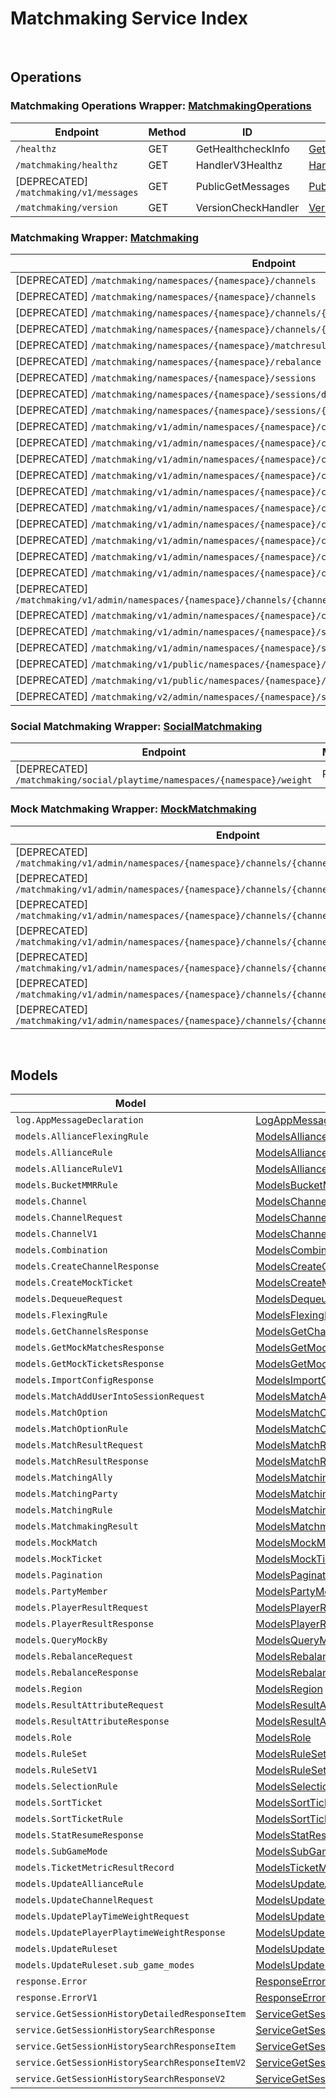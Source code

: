 # Matchmaking Service Index

&nbsp;  

## Operations

### Matchmaking Operations Wrapper:  [MatchmakingOperations](../../src/main/java/net/accelbyte/sdk/api/matchmaking/wrappers/MatchmakingOperations.java)
| Endpoint | Method | ID | Class | Example |
|---|---|---|---|---|
| `/healthz` | GET | GetHealthcheckInfo | [GetHealthcheckInfo](../../src/main/java/net/accelbyte/sdk/api/matchmaking/operations/matchmaking_operations/GetHealthcheckInfo.java) | [GetHealthcheckInfo](../../samples/cli/src/main/java/net/accelbyte/sdk/cli/api/matchmaking/matchmaking_operations/GetHealthcheckInfo.java) |
| `/matchmaking/healthz` | GET | HandlerV3Healthz | [HandlerV3Healthz](../../src/main/java/net/accelbyte/sdk/api/matchmaking/operations/matchmaking_operations/HandlerV3Healthz.java) | [HandlerV3Healthz](../../samples/cli/src/main/java/net/accelbyte/sdk/cli/api/matchmaking/matchmaking_operations/HandlerV3Healthz.java) |
| [DEPRECATED] `/matchmaking/v1/messages` | GET | PublicGetMessages | [PublicGetMessages](../../src/main/java/net/accelbyte/sdk/api/matchmaking/operations/matchmaking_operations/PublicGetMessages.java) | [PublicGetMessages](../../samples/cli/src/main/java/net/accelbyte/sdk/cli/api/matchmaking/matchmaking_operations/PublicGetMessages.java) |
| `/matchmaking/version` | GET | VersionCheckHandler | [VersionCheckHandler](../../src/main/java/net/accelbyte/sdk/api/matchmaking/operations/matchmaking_operations/VersionCheckHandler.java) | [VersionCheckHandler](../../samples/cli/src/main/java/net/accelbyte/sdk/cli/api/matchmaking/matchmaking_operations/VersionCheckHandler.java) |

### Matchmaking Wrapper:  [Matchmaking](../../src/main/java/net/accelbyte/sdk/api/matchmaking/wrappers/Matchmaking.java)
| Endpoint | Method | ID | Class | Example |
|---|---|---|---|---|
| [DEPRECATED] `/matchmaking/namespaces/{namespace}/channels` | GET | GetAllChannelsHandler | [GetAllChannelsHandler](../../src/main/java/net/accelbyte/sdk/api/matchmaking/operations/matchmaking/GetAllChannelsHandler.java) | [GetAllChannelsHandler](../../samples/cli/src/main/java/net/accelbyte/sdk/cli/api/matchmaking/matchmaking/GetAllChannelsHandler.java) |
| [DEPRECATED] `/matchmaking/namespaces/{namespace}/channels` | POST | CreateChannelHandler | [CreateChannelHandler](../../src/main/java/net/accelbyte/sdk/api/matchmaking/operations/matchmaking/CreateChannelHandler.java) | [CreateChannelHandler](../../samples/cli/src/main/java/net/accelbyte/sdk/cli/api/matchmaking/matchmaking/CreateChannelHandler.java) |
| [DEPRECATED] `/matchmaking/namespaces/{namespace}/channels/{channelName}/metrics` | GET | GetMatchPoolMetric | [GetMatchPoolMetric](../../src/main/java/net/accelbyte/sdk/api/matchmaking/operations/matchmaking/GetMatchPoolMetric.java) | [GetMatchPoolMetric](../../samples/cli/src/main/java/net/accelbyte/sdk/cli/api/matchmaking/matchmaking/GetMatchPoolMetric.java) |
| [DEPRECATED] `/matchmaking/namespaces/{namespace}/channels/{channel}` | DELETE | DeleteChannelHandler | [DeleteChannelHandler](../../src/main/java/net/accelbyte/sdk/api/matchmaking/operations/matchmaking/DeleteChannelHandler.java) | [DeleteChannelHandler](../../samples/cli/src/main/java/net/accelbyte/sdk/cli/api/matchmaking/matchmaking/DeleteChannelHandler.java) |
| [DEPRECATED] `/matchmaking/namespaces/{namespace}/matchresult` | POST | StoreMatchResults | [StoreMatchResults](../../src/main/java/net/accelbyte/sdk/api/matchmaking/operations/matchmaking/StoreMatchResults.java) | [StoreMatchResults](../../samples/cli/src/main/java/net/accelbyte/sdk/cli/api/matchmaking/matchmaking/StoreMatchResults.java) |
| [DEPRECATED] `/matchmaking/namespaces/{namespace}/rebalance` | POST | Rebalance | [Rebalance](../../src/main/java/net/accelbyte/sdk/api/matchmaking/operations/matchmaking/Rebalance.java) | [Rebalance](../../samples/cli/src/main/java/net/accelbyte/sdk/cli/api/matchmaking/matchmaking/Rebalance.java) |
| [DEPRECATED] `/matchmaking/namespaces/{namespace}/sessions` | POST | QueueSessionHandler | [QueueSessionHandler](../../src/main/java/net/accelbyte/sdk/api/matchmaking/operations/matchmaking/QueueSessionHandler.java) | [QueueSessionHandler](../../samples/cli/src/main/java/net/accelbyte/sdk/cli/api/matchmaking/matchmaking/QueueSessionHandler.java) |
| [DEPRECATED] `/matchmaking/namespaces/{namespace}/sessions/dequeue` | POST | DequeueSessionHandler | [DequeueSessionHandler](../../src/main/java/net/accelbyte/sdk/api/matchmaking/operations/matchmaking/DequeueSessionHandler.java) | [DequeueSessionHandler](../../samples/cli/src/main/java/net/accelbyte/sdk/cli/api/matchmaking/matchmaking/DequeueSessionHandler.java) |
| [DEPRECATED] `/matchmaking/namespaces/{namespace}/sessions/{matchID}/status` | GET | QuerySessionHandler | [QuerySessionHandler](../../src/main/java/net/accelbyte/sdk/api/matchmaking/operations/matchmaking/QuerySessionHandler.java) | [QuerySessionHandler](../../samples/cli/src/main/java/net/accelbyte/sdk/cli/api/matchmaking/matchmaking/QuerySessionHandler.java) |
| [DEPRECATED] `/matchmaking/v1/admin/namespaces/{namespace}/channels/all/parties` | GET | GetAllPartyInAllChannel | [GetAllPartyInAllChannel](../../src/main/java/net/accelbyte/sdk/api/matchmaking/operations/matchmaking/GetAllPartyInAllChannel.java) | [GetAllPartyInAllChannel](../../samples/cli/src/main/java/net/accelbyte/sdk/cli/api/matchmaking/matchmaking/GetAllPartyInAllChannel.java) |
| [DEPRECATED] `/matchmaking/v1/admin/namespaces/{namespace}/channels/all/sessions/bulk` | GET | BulkGetSessions | [BulkGetSessions](../../src/main/java/net/accelbyte/sdk/api/matchmaking/operations/matchmaking/BulkGetSessions.java) | [BulkGetSessions](../../samples/cli/src/main/java/net/accelbyte/sdk/cli/api/matchmaking/matchmaking/BulkGetSessions.java) |
| [DEPRECATED] `/matchmaking/v1/admin/namespaces/{namespace}/channels/export` | GET | ExportChannels | [ExportChannels](../../src/main/java/net/accelbyte/sdk/api/matchmaking/operations/matchmaking/ExportChannels.java) | [ExportChannels](../../samples/cli/src/main/java/net/accelbyte/sdk/cli/api/matchmaking/matchmaking/ExportChannels.java) |
| [DEPRECATED] `/matchmaking/v1/admin/namespaces/{namespace}/channels/import` | POST | ImportChannels | [ImportChannels](../../src/main/java/net/accelbyte/sdk/api/matchmaking/operations/matchmaking/ImportChannels.java) | [ImportChannels](../../samples/cli/src/main/java/net/accelbyte/sdk/cli/api/matchmaking/matchmaking/ImportChannels.java) |
| [DEPRECATED] `/matchmaking/v1/admin/namespaces/{namespace}/channels/{channelName}` | GET | GetSingleMatchmakingChannel | [GetSingleMatchmakingChannel](../../src/main/java/net/accelbyte/sdk/api/matchmaking/operations/matchmaking/GetSingleMatchmakingChannel.java) | [GetSingleMatchmakingChannel](../../samples/cli/src/main/java/net/accelbyte/sdk/cli/api/matchmaking/matchmaking/GetSingleMatchmakingChannel.java) |
| [DEPRECATED] `/matchmaking/v1/admin/namespaces/{namespace}/channels/{channelName}` | PATCH | UpdateMatchmakingChannel | [UpdateMatchmakingChannel](../../src/main/java/net/accelbyte/sdk/api/matchmaking/operations/matchmaking/UpdateMatchmakingChannel.java) | [UpdateMatchmakingChannel](../../samples/cli/src/main/java/net/accelbyte/sdk/cli/api/matchmaking/matchmaking/UpdateMatchmakingChannel.java) |
| [DEPRECATED] `/matchmaking/v1/admin/namespaces/{namespace}/channels/{channelName}/parties` | GET | GetAllPartyInChannel | [GetAllPartyInChannel](../../src/main/java/net/accelbyte/sdk/api/matchmaking/operations/matchmaking/GetAllPartyInChannel.java) | [GetAllPartyInChannel](../../samples/cli/src/main/java/net/accelbyte/sdk/cli/api/matchmaking/matchmaking/GetAllPartyInChannel.java) |
| [DEPRECATED] `/matchmaking/v1/admin/namespaces/{namespace}/channels/{channelName}/sessions` | GET | GetAllSessionsInChannel | [GetAllSessionsInChannel](../../src/main/java/net/accelbyte/sdk/api/matchmaking/operations/matchmaking/GetAllSessionsInChannel.java) | [GetAllSessionsInChannel](../../samples/cli/src/main/java/net/accelbyte/sdk/cli/api/matchmaking/matchmaking/GetAllSessionsInChannel.java) |
| [DEPRECATED] `/matchmaking/v1/admin/namespaces/{namespace}/channels/{channelName}/sessions/{matchID}` | POST | AddUserIntoSessionInChannel | [AddUserIntoSessionInChannel](../../src/main/java/net/accelbyte/sdk/api/matchmaking/operations/matchmaking/AddUserIntoSessionInChannel.java) | [AddUserIntoSessionInChannel](../../samples/cli/src/main/java/net/accelbyte/sdk/cli/api/matchmaking/matchmaking/AddUserIntoSessionInChannel.java) |
| [DEPRECATED] `/matchmaking/v1/admin/namespaces/{namespace}/channels/{channelName}/sessions/{matchID}` | DELETE | DeleteSessionInChannel | [DeleteSessionInChannel](../../src/main/java/net/accelbyte/sdk/api/matchmaking/operations/matchmaking/DeleteSessionInChannel.java) | [DeleteSessionInChannel](../../samples/cli/src/main/java/net/accelbyte/sdk/cli/api/matchmaking/matchmaking/DeleteSessionInChannel.java) |
| [DEPRECATED] `/matchmaking/v1/admin/namespaces/{namespace}/channels/{channelName}/sessions/{matchID}/users/{userID}` | DELETE | DeleteUserFromSessionInChannel | [DeleteUserFromSessionInChannel](../../src/main/java/net/accelbyte/sdk/api/matchmaking/operations/matchmaking/DeleteUserFromSessionInChannel.java) | [DeleteUserFromSessionInChannel](../../samples/cli/src/main/java/net/accelbyte/sdk/cli/api/matchmaking/matchmaking/DeleteUserFromSessionInChannel.java) |
| [DEPRECATED] `/matchmaking/v1/admin/namespaces/{namespace}/channels/{channelName}/stats` | GET | GetStatData | [GetStatData](../../src/main/java/net/accelbyte/sdk/api/matchmaking/operations/matchmaking/GetStatData.java) | [GetStatData](../../samples/cli/src/main/java/net/accelbyte/sdk/cli/api/matchmaking/matchmaking/GetStatData.java) |
| [DEPRECATED] `/matchmaking/v1/admin/namespaces/{namespace}/sessions/history/search` | GET | SearchSessions | [SearchSessions](../../src/main/java/net/accelbyte/sdk/api/matchmaking/operations/matchmaking/SearchSessions.java) | [SearchSessions](../../samples/cli/src/main/java/net/accelbyte/sdk/cli/api/matchmaking/matchmaking/SearchSessions.java) |
| [DEPRECATED] `/matchmaking/v1/admin/namespaces/{namespace}/sessions/{matchID}/history/detailed` | GET | GetSessionHistoryDetailed | [GetSessionHistoryDetailed](../../src/main/java/net/accelbyte/sdk/api/matchmaking/operations/matchmaking/GetSessionHistoryDetailed.java) | [GetSessionHistoryDetailed](../../samples/cli/src/main/java/net/accelbyte/sdk/cli/api/matchmaking/matchmaking/GetSessionHistoryDetailed.java) |
| [DEPRECATED] `/matchmaking/v1/public/namespaces/{namespace}/channels` | GET | PublicGetAllMatchmakingChannel | [PublicGetAllMatchmakingChannel](../../src/main/java/net/accelbyte/sdk/api/matchmaking/operations/matchmaking/PublicGetAllMatchmakingChannel.java) | [PublicGetAllMatchmakingChannel](../../samples/cli/src/main/java/net/accelbyte/sdk/cli/api/matchmaking/matchmaking/PublicGetAllMatchmakingChannel.java) |
| [DEPRECATED] `/matchmaking/v1/public/namespaces/{namespace}/channels/{channelName}` | GET | PublicGetSingleMatchmakingChannel | [PublicGetSingleMatchmakingChannel](../../src/main/java/net/accelbyte/sdk/api/matchmaking/operations/matchmaking/PublicGetSingleMatchmakingChannel.java) | [PublicGetSingleMatchmakingChannel](../../samples/cli/src/main/java/net/accelbyte/sdk/cli/api/matchmaking/matchmaking/PublicGetSingleMatchmakingChannel.java) |
| [DEPRECATED] `/matchmaking/v2/admin/namespaces/{namespace}/sessions/history/search` | GET | SearchSessionsV2 | [SearchSessionsV2](../../src/main/java/net/accelbyte/sdk/api/matchmaking/operations/matchmaking/SearchSessionsV2.java) | [SearchSessionsV2](../../samples/cli/src/main/java/net/accelbyte/sdk/cli/api/matchmaking/matchmaking/SearchSessionsV2.java) |

### Social Matchmaking Wrapper:  [SocialMatchmaking](../../src/main/java/net/accelbyte/sdk/api/matchmaking/wrappers/SocialMatchmaking.java)
| Endpoint | Method | ID | Class | Example |
|---|---|---|---|---|
| [DEPRECATED] `/matchmaking/social/playtime/namespaces/{namespace}/weight` | PATCH | UpdatePlayTimeWeight | [UpdatePlayTimeWeight](../../src/main/java/net/accelbyte/sdk/api/matchmaking/operations/social_matchmaking/UpdatePlayTimeWeight.java) | [UpdatePlayTimeWeight](../../samples/cli/src/main/java/net/accelbyte/sdk/cli/api/matchmaking/social_matchmaking/UpdatePlayTimeWeight.java) |

### Mock Matchmaking Wrapper:  [MockMatchmaking](../../src/main/java/net/accelbyte/sdk/api/matchmaking/wrappers/MockMatchmaking.java)
| Endpoint | Method | ID | Class | Example |
|---|---|---|---|---|
| [DEPRECATED] `/matchmaking/v1/admin/namespaces/{namespace}/channels/{channelName}/mocks` | DELETE | CleanAllMocks | [CleanAllMocks](../../src/main/java/net/accelbyte/sdk/api/matchmaking/operations/mock_matchmaking/CleanAllMocks.java) | [CleanAllMocks](../../samples/cli/src/main/java/net/accelbyte/sdk/cli/api/matchmaking/mock_matchmaking/CleanAllMocks.java) |
| [DEPRECATED] `/matchmaking/v1/admin/namespaces/{namespace}/channels/{channelName}/mocks/matches` | GET | GetAllMockMatches | [GetAllMockMatches](../../src/main/java/net/accelbyte/sdk/api/matchmaking/operations/mock_matchmaking/GetAllMockMatches.java) | [GetAllMockMatches](../../samples/cli/src/main/java/net/accelbyte/sdk/cli/api/matchmaking/mock_matchmaking/GetAllMockMatches.java) |
| [DEPRECATED] `/matchmaking/v1/admin/namespaces/{namespace}/channels/{channelName}/mocks/matches` | POST | GetMockMatchesByTimestamp | [GetMockMatchesByTimestamp](../../src/main/java/net/accelbyte/sdk/api/matchmaking/operations/mock_matchmaking/GetMockMatchesByTimestamp.java) | [GetMockMatchesByTimestamp](../../samples/cli/src/main/java/net/accelbyte/sdk/cli/api/matchmaking/mock_matchmaking/GetMockMatchesByTimestamp.java) |
| [DEPRECATED] `/matchmaking/v1/admin/namespaces/{namespace}/channels/{channelName}/mocks/tickets` | GET | GetAllMockTickets | [GetAllMockTickets](../../src/main/java/net/accelbyte/sdk/api/matchmaking/operations/mock_matchmaking/GetAllMockTickets.java) | [GetAllMockTickets](../../samples/cli/src/main/java/net/accelbyte/sdk/cli/api/matchmaking/mock_matchmaking/GetAllMockTickets.java) |
| [DEPRECATED] `/matchmaking/v1/admin/namespaces/{namespace}/channels/{channelName}/mocks/tickets` | POST | CreateMockTickets | [CreateMockTickets](../../src/main/java/net/accelbyte/sdk/api/matchmaking/operations/mock_matchmaking/CreateMockTickets.java) | [CreateMockTickets](../../samples/cli/src/main/java/net/accelbyte/sdk/cli/api/matchmaking/mock_matchmaking/CreateMockTickets.java) |
| [DEPRECATED] `/matchmaking/v1/admin/namespaces/{namespace}/channels/{channelName}/mocks/tickets/bulk` | POST | BulkCreateMockTickets | [BulkCreateMockTickets](../../src/main/java/net/accelbyte/sdk/api/matchmaking/operations/mock_matchmaking/BulkCreateMockTickets.java) | [BulkCreateMockTickets](../../samples/cli/src/main/java/net/accelbyte/sdk/cli/api/matchmaking/mock_matchmaking/BulkCreateMockTickets.java) |
| [DEPRECATED] `/matchmaking/v1/admin/namespaces/{namespace}/channels/{channelName}/mocks/tickets/query` | POST | GetMockTicketsByTimestamp | [GetMockTicketsByTimestamp](../../src/main/java/net/accelbyte/sdk/api/matchmaking/operations/mock_matchmaking/GetMockTicketsByTimestamp.java) | [GetMockTicketsByTimestamp](../../samples/cli/src/main/java/net/accelbyte/sdk/cli/api/matchmaking/mock_matchmaking/GetMockTicketsByTimestamp.java) |


&nbsp;  

## Models

| Model | Class |
|---|---|
| `log.AppMessageDeclaration` | [LogAppMessageDeclaration](../../src/main/java/net/accelbyte/sdk/api/matchmaking/models/LogAppMessageDeclaration.java) |
| `models.AllianceFlexingRule` | [ModelsAllianceFlexingRule](../../src/main/java/net/accelbyte/sdk/api/matchmaking/models/ModelsAllianceFlexingRule.java) |
| `models.AllianceRule` | [ModelsAllianceRule](../../src/main/java/net/accelbyte/sdk/api/matchmaking/models/ModelsAllianceRule.java) |
| `models.AllianceRuleV1` | [ModelsAllianceRuleV1](../../src/main/java/net/accelbyte/sdk/api/matchmaking/models/ModelsAllianceRuleV1.java) |
| `models.BucketMMRRule` | [ModelsBucketMMRRule](../../src/main/java/net/accelbyte/sdk/api/matchmaking/models/ModelsBucketMMRRule.java) |
| `models.Channel` | [ModelsChannel](../../src/main/java/net/accelbyte/sdk/api/matchmaking/models/ModelsChannel.java) |
| `models.ChannelRequest` | [ModelsChannelRequest](../../src/main/java/net/accelbyte/sdk/api/matchmaking/models/ModelsChannelRequest.java) |
| `models.ChannelV1` | [ModelsChannelV1](../../src/main/java/net/accelbyte/sdk/api/matchmaking/models/ModelsChannelV1.java) |
| `models.Combination` | [ModelsCombination](../../src/main/java/net/accelbyte/sdk/api/matchmaking/models/ModelsCombination.java) |
| `models.CreateChannelResponse` | [ModelsCreateChannelResponse](../../src/main/java/net/accelbyte/sdk/api/matchmaking/models/ModelsCreateChannelResponse.java) |
| `models.CreateMockTicket` | [ModelsCreateMockTicket](../../src/main/java/net/accelbyte/sdk/api/matchmaking/models/ModelsCreateMockTicket.java) |
| `models.DequeueRequest` | [ModelsDequeueRequest](../../src/main/java/net/accelbyte/sdk/api/matchmaking/models/ModelsDequeueRequest.java) |
| `models.FlexingRule` | [ModelsFlexingRule](../../src/main/java/net/accelbyte/sdk/api/matchmaking/models/ModelsFlexingRule.java) |
| `models.GetChannelsResponse` | [ModelsGetChannelsResponse](../../src/main/java/net/accelbyte/sdk/api/matchmaking/models/ModelsGetChannelsResponse.java) |
| `models.GetMockMatchesResponse` | [ModelsGetMockMatchesResponse](../../src/main/java/net/accelbyte/sdk/api/matchmaking/models/ModelsGetMockMatchesResponse.java) |
| `models.GetMockTicketsResponse` | [ModelsGetMockTicketsResponse](../../src/main/java/net/accelbyte/sdk/api/matchmaking/models/ModelsGetMockTicketsResponse.java) |
| `models.ImportConfigResponse` | [ModelsImportConfigResponse](../../src/main/java/net/accelbyte/sdk/api/matchmaking/models/ModelsImportConfigResponse.java) |
| `models.MatchAddUserIntoSessionRequest` | [ModelsMatchAddUserIntoSessionRequest](../../src/main/java/net/accelbyte/sdk/api/matchmaking/models/ModelsMatchAddUserIntoSessionRequest.java) |
| `models.MatchOption` | [ModelsMatchOption](../../src/main/java/net/accelbyte/sdk/api/matchmaking/models/ModelsMatchOption.java) |
| `models.MatchOptionRule` | [ModelsMatchOptionRule](../../src/main/java/net/accelbyte/sdk/api/matchmaking/models/ModelsMatchOptionRule.java) |
| `models.MatchResultRequest` | [ModelsMatchResultRequest](../../src/main/java/net/accelbyte/sdk/api/matchmaking/models/ModelsMatchResultRequest.java) |
| `models.MatchResultResponse` | [ModelsMatchResultResponse](../../src/main/java/net/accelbyte/sdk/api/matchmaking/models/ModelsMatchResultResponse.java) |
| `models.MatchingAlly` | [ModelsMatchingAlly](../../src/main/java/net/accelbyte/sdk/api/matchmaking/models/ModelsMatchingAlly.java) |
| `models.MatchingParty` | [ModelsMatchingParty](../../src/main/java/net/accelbyte/sdk/api/matchmaking/models/ModelsMatchingParty.java) |
| `models.MatchingRule` | [ModelsMatchingRule](../../src/main/java/net/accelbyte/sdk/api/matchmaking/models/ModelsMatchingRule.java) |
| `models.MatchmakingResult` | [ModelsMatchmakingResult](../../src/main/java/net/accelbyte/sdk/api/matchmaking/models/ModelsMatchmakingResult.java) |
| `models.MockMatch` | [ModelsMockMatch](../../src/main/java/net/accelbyte/sdk/api/matchmaking/models/ModelsMockMatch.java) |
| `models.MockTicket` | [ModelsMockTicket](../../src/main/java/net/accelbyte/sdk/api/matchmaking/models/ModelsMockTicket.java) |
| `models.Pagination` | [ModelsPagination](../../src/main/java/net/accelbyte/sdk/api/matchmaking/models/ModelsPagination.java) |
| `models.PartyMember` | [ModelsPartyMember](../../src/main/java/net/accelbyte/sdk/api/matchmaking/models/ModelsPartyMember.java) |
| `models.PlayerResultRequest` | [ModelsPlayerResultRequest](../../src/main/java/net/accelbyte/sdk/api/matchmaking/models/ModelsPlayerResultRequest.java) |
| `models.PlayerResultResponse` | [ModelsPlayerResultResponse](../../src/main/java/net/accelbyte/sdk/api/matchmaking/models/ModelsPlayerResultResponse.java) |
| `models.QueryMockBy` | [ModelsQueryMockBy](../../src/main/java/net/accelbyte/sdk/api/matchmaking/models/ModelsQueryMockBy.java) |
| `models.RebalanceRequest` | [ModelsRebalanceRequest](../../src/main/java/net/accelbyte/sdk/api/matchmaking/models/ModelsRebalanceRequest.java) |
| `models.RebalanceResponse` | [ModelsRebalanceResponse](../../src/main/java/net/accelbyte/sdk/api/matchmaking/models/ModelsRebalanceResponse.java) |
| `models.Region` | [ModelsRegion](../../src/main/java/net/accelbyte/sdk/api/matchmaking/models/ModelsRegion.java) |
| `models.ResultAttributeRequest` | [ModelsResultAttributeRequest](../../src/main/java/net/accelbyte/sdk/api/matchmaking/models/ModelsResultAttributeRequest.java) |
| `models.ResultAttributeResponse` | [ModelsResultAttributeResponse](../../src/main/java/net/accelbyte/sdk/api/matchmaking/models/ModelsResultAttributeResponse.java) |
| `models.Role` | [ModelsRole](../../src/main/java/net/accelbyte/sdk/api/matchmaking/models/ModelsRole.java) |
| `models.RuleSet` | [ModelsRuleSet](../../src/main/java/net/accelbyte/sdk/api/matchmaking/models/ModelsRuleSet.java) |
| `models.RuleSetV1` | [ModelsRuleSetV1](../../src/main/java/net/accelbyte/sdk/api/matchmaking/models/ModelsRuleSetV1.java) |
| `models.SelectionRule` | [ModelsSelectionRule](../../src/main/java/net/accelbyte/sdk/api/matchmaking/models/ModelsSelectionRule.java) |
| `models.SortTicket` | [ModelsSortTicket](../../src/main/java/net/accelbyte/sdk/api/matchmaking/models/ModelsSortTicket.java) |
| `models.SortTicketRule` | [ModelsSortTicketRule](../../src/main/java/net/accelbyte/sdk/api/matchmaking/models/ModelsSortTicketRule.java) |
| `models.StatResumeResponse` | [ModelsStatResumeResponse](../../src/main/java/net/accelbyte/sdk/api/matchmaking/models/ModelsStatResumeResponse.java) |
| `models.SubGameMode` | [ModelsSubGameMode](../../src/main/java/net/accelbyte/sdk/api/matchmaking/models/ModelsSubGameMode.java) |
| `models.TicketMetricResultRecord` | [ModelsTicketMetricResultRecord](../../src/main/java/net/accelbyte/sdk/api/matchmaking/models/ModelsTicketMetricResultRecord.java) |
| `models.UpdateAllianceRule` | [ModelsUpdateAllianceRule](../../src/main/java/net/accelbyte/sdk/api/matchmaking/models/ModelsUpdateAllianceRule.java) |
| `models.UpdateChannelRequest` | [ModelsUpdateChannelRequest](../../src/main/java/net/accelbyte/sdk/api/matchmaking/models/ModelsUpdateChannelRequest.java) |
| `models.UpdatePlayTimeWeightRequest` | [ModelsUpdatePlayTimeWeightRequest](../../src/main/java/net/accelbyte/sdk/api/matchmaking/models/ModelsUpdatePlayTimeWeightRequest.java) |
| `models.UpdatePlayerPlaytimeWeightResponse` | [ModelsUpdatePlayerPlaytimeWeightResponse](../../src/main/java/net/accelbyte/sdk/api/matchmaking/models/ModelsUpdatePlayerPlaytimeWeightResponse.java) |
| `models.UpdateRuleset` | [ModelsUpdateRuleset](../../src/main/java/net/accelbyte/sdk/api/matchmaking/models/ModelsUpdateRuleset.java) |
| `models.UpdateRuleset.sub_game_modes` | [ModelsUpdateRulesetSubGameModes](../../src/main/java/net/accelbyte/sdk/api/matchmaking/models/ModelsUpdateRulesetSubGameModes.java) |
| `response.Error` | [ResponseError](../../src/main/java/net/accelbyte/sdk/api/matchmaking/models/ResponseError.java) |
| `response.ErrorV1` | [ResponseErrorV1](../../src/main/java/net/accelbyte/sdk/api/matchmaking/models/ResponseErrorV1.java) |
| `service.GetSessionHistoryDetailedResponseItem` | [ServiceGetSessionHistoryDetailedResponseItem](../../src/main/java/net/accelbyte/sdk/api/matchmaking/models/ServiceGetSessionHistoryDetailedResponseItem.java) |
| `service.GetSessionHistorySearchResponse` | [ServiceGetSessionHistorySearchResponse](../../src/main/java/net/accelbyte/sdk/api/matchmaking/models/ServiceGetSessionHistorySearchResponse.java) |
| `service.GetSessionHistorySearchResponseItem` | [ServiceGetSessionHistorySearchResponseItem](../../src/main/java/net/accelbyte/sdk/api/matchmaking/models/ServiceGetSessionHistorySearchResponseItem.java) |
| `service.GetSessionHistorySearchResponseItemV2` | [ServiceGetSessionHistorySearchResponseItemV2](../../src/main/java/net/accelbyte/sdk/api/matchmaking/models/ServiceGetSessionHistorySearchResponseItemV2.java) |
| `service.GetSessionHistorySearchResponseV2` | [ServiceGetSessionHistorySearchResponseV2](../../src/main/java/net/accelbyte/sdk/api/matchmaking/models/ServiceGetSessionHistorySearchResponseV2.java) |
